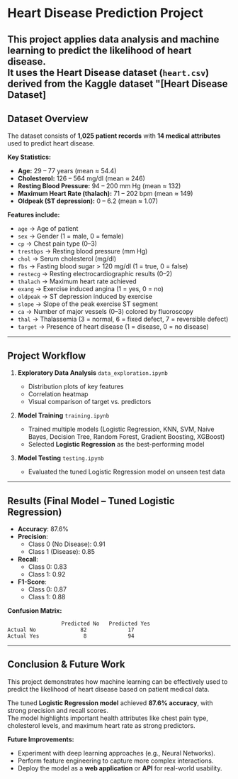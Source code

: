 # Heart Disease Prediction Project

This project applies data analysis and machine learning to predict the likelihood of heart disease.  
It uses the **Heart Disease dataset (`heart.csv`)** derived from the Kaggle dataset "[Heart Disease Dataset]
---

##  Dataset Overview

The dataset consists of **1,025 patient records** with **14 medical attributes** used to predict heart disease.  

**Key Statistics:**  
- **Age:** 29 – 77 years (mean ≈ 54.4)  
- **Cholesterol:** 126 – 564 mg/dl (mean ≈ 246)  
- **Resting Blood Pressure:** 94 – 200 mm Hg (mean ≈ 132)  
- **Maximum Heart Rate (thalach):** 71 – 202 bpm (mean ≈ 149)  
- **Oldpeak (ST depression):** 0 – 6.2 (mean ≈ 1.07)  

**Features include:**  
- `age` → Age of patient  
- `sex` → Gender (1 = male, 0 = female)  
- `cp` → Chest pain type (0–3)  
- `trestbps` → Resting blood pressure (mm Hg)  
- `chol` → Serum cholesterol (mg/dl)  
- `fbs` → Fasting blood sugar > 120 mg/dl (1 = true, 0 = false)  
- `restecg` → Resting electrocardiographic results (0–2)  
- `thalach` → Maximum heart rate achieved  
- `exang` → Exercise induced angina (1 = yes, 0 = no)  
- `oldpeak` → ST depression induced by exercise  
- `slope` → Slope of the peak exercise ST segment  
- `ca` → Number of major vessels (0–3) colored by fluoroscopy  
- `thal` → Thalassemia (3 = normal, 6 = fixed defect, 7 = reversible defect)  
- `target` → Presence of heart disease (1 = disease, 0 = no disease)  

---

##  Project Workflow

1. **Exploratory Data Analysis** `data_exploration.ipynb`  
   - Distribution plots of key features  
   - Correlation heatmap  
   - Visual comparison of target vs. predictors  

2. **Model Training** `training.ipynb`  
   - Trained multiple models (Logistic Regression, KNN, SVM, Naive Bayes, Decision Tree, Random Forest, Gradient Boosting, XGBoost)  
   - Selected **Logistic Regression** as the best-performing model  

3. **Model Testing** `testing.ipynb`  
   - Evaluated the tuned Logistic Regression model on unseen test data  

---

##  Results (Final Model – Tuned Logistic Regression)

- **Accuracy**: 87.6%  
- **Precision**:  
  - Class 0 (No Disease): 0.91  
  - Class 1 (Disease): 0.85  
- **Recall**:  
  - Class 0: 0.83  
  - Class 1: 0.92  
- **F1-Score**:  
  - Class 0: 0.87  
  - Class 1: 0.88  

**Confusion Matrix:**  
```
                 Predicted No   Predicted Yes
Actual No              82             17
Actual Yes              8             94
```

---

##  Conclusion & Future Work

This project demonstrates how machine learning can be effectively used to predict the likelihood of heart disease based on patient medical data.  

 The tuned **Logistic Regression model** achieved **87.6% accuracy**, with strong precision and recall scores.  
 The model highlights important health attributes like chest pain type, cholesterol levels, and maximum heart rate as strong predictors.  

**Future Improvements:**  
- Experiment with deep learning approaches (e.g., Neural Networks).  
- Perform feature engineering to capture more complex interactions.   
- Deploy the model as a **web application** or **API** for real-world usability.  

